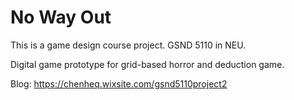 # No Way Out
This is a game design course project. GSND 5110 in NEU.

Digital game prototype for grid-based horror and deduction game.

Blog: https://chenheq.wixsite.com/gsnd5110project2
